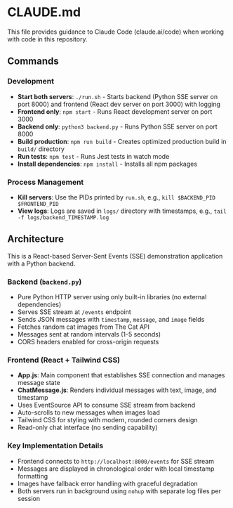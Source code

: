 # CLAUDE.md

This file provides guidance to Claude Code (claude.ai/code) when working with code in this repository.

## Commands

### Development
- **Start both servers**: `./run.sh` - Starts backend (Python SSE server on port 8000) and frontend (React dev server on port 3000) with logging
- **Frontend only**: `npm start` - Runs React development server on port 3000
- **Backend only**: `python3 backend.py` - Runs Python SSE server on port 8000
- **Build production**: `npm run build` - Creates optimized production build in `build/` directory
- **Run tests**: `npm test` - Runs Jest tests in watch mode
- **Install dependencies**: `npm install` - Installs all npm packages

### Process Management
- **Kill servers**: Use the PIDs printed by `run.sh`, e.g., `kill $BACKEND_PID $FRONTEND_PID`
- **View logs**: Logs are saved in `logs/` directory with timestamps, e.g., `tail -f logs/backend_TIMESTAMP.log`

## Architecture

This is a React-based Server-Sent Events (SSE) demonstration application with a Python backend.

### Backend (`backend.py`)
- Pure Python HTTP server using only built-in libraries (no external dependencies)
- Serves SSE stream at `/events` endpoint
- Sends JSON messages with `timestamp`, `message`, and `image` fields
- Fetches random cat images from The Cat API
- Messages sent at random intervals (1-5 seconds)
- CORS headers enabled for cross-origin requests

### Frontend (React + Tailwind CSS)
- **App.js**: Main component that establishes SSE connection and manages message state
- **ChatMessage.js**: Renders individual messages with text, image, and timestamp
- Uses EventSource API to consume SSE stream from backend
- Auto-scrolls to new messages when images load
- Tailwind CSS for styling with modern, rounded corners design
- Read-only chat interface (no sending capability)

### Key Implementation Details
- Frontend connects to `http://localhost:8000/events` for SSE stream
- Messages are displayed in chronological order with local timestamp formatting
- Images have fallback error handling with graceful degradation
- Both servers run in background using `nohup` with separate log files per session